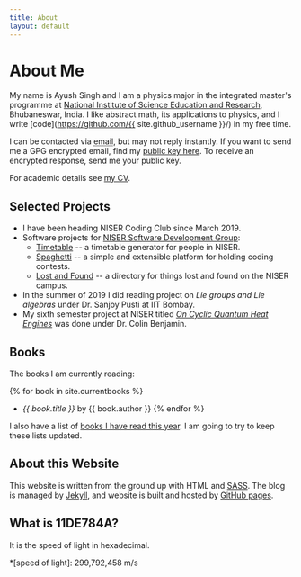 ```yaml
---
title: About
layout: default
---
```


# About Me

My name is Ayush Singh and I am a physics major in the
integrated master's programme at [National Institute of Science Education and Research](https://www.niser.ac.in/), Bhubaneswar, India.  I like
abstract math, its applications to physics, and I write [code](https://github.com/{{ site.github_username }}/) in my free time.

I can be contacted via <abbr title="{{ site.obf_email }}">email</abbr>, but may not
reply instantly. If you want to send me a GPG encrypted email, find my [public
key here](/assets/files/gpg_public.asc). To receive an encrypted response, send
me your public key.

For academic details see [my CV](/assets/files/cv_ayush_singh.pdf).


## Selected Projects

* I have been heading NISER Coding Club since March 2019.
* Software projects for [NISER Software Development Group](https://sdgniser.github.io):
  * [Timetable](https://github.com/sdgniser/timetable) -- a timetable generator
  for people in NISER.
  * [Spaghetti](https://github.com/sdgniser/spaghetti) -- a simple and
  extensible platform for holding coding contests.
  * [Lost and Found](https://github.com/sdgniser/lnf) -- a directory for things
  lost and found on the NISER campus.
* In the summer of 2019 I did reading project on _Lie groups and Lie algebras_
  under Dr. Sanjoy Pusti at IIT Bombay.
* My sixth semester project at NISER titled [_On Cyclic Quantum Heat
    Engines_](/assets/files/on_cyclic_quantum_heat_engines.pdf)
    was done under Dr. Colin Benjamin.


## Books

The books I am currently reading:

{% for book in site.currentbooks %}
* _{{ book.title }}_ by {{ book.author }}
{% endfor %}

I also have a list of [books I have read this year](/books). I am going to
try to keep these lists updated.


## About this Website

This website is written from the ground up with HTML and
[SASS](https://sass-lang.com/). The blog is
managed by [Jekyll](https://jekyllrb.com/), and website is built and hosted by
[GitHub pages](https://pages.github.com/).

## What is 11DE784A?

It is the speed of light in hexadecimal.

*[speed of light]: 299,792,458 m/s
